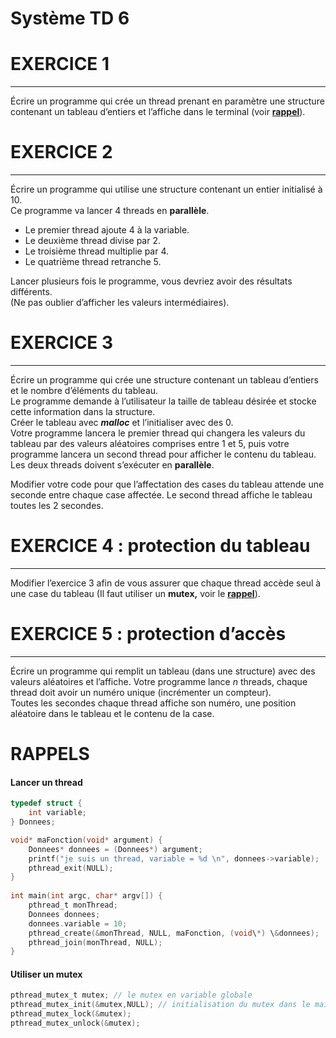 # **Système TD 6**

# **EXERCICE 1**

---

Écrire un programme qui crée un thread prenant en paramètre une structure contenant un tableau d’entiers et l’affiche dans le terminal (voir [**rappel**](#lancer-un-thread-lancer-un-thread)).

# **EXERCICE 2**

---

Écrire un programme qui utilise une structure contenant un entier initialisé à 10\.  
Ce programme va lancer 4 threads en **parallèle**.

* Le premier thread ajoute 4 à la variable.  
* Le deuxième thread divise par 2\.  
* Le troisième thread multiplie par 4\.  
* Le quatrième thread retranche 5\.

Lancer plusieurs fois le programme, vous devriez avoir des résultats différents.  
(Ne pas oublier d’afficher les valeurs intermédiaires).

# **EXERCICE 3**

---

Écrire un programme qui crée une structure contenant un tableau d’entiers et le nombre d’éléments du tableau.  
Le programme demande à l’utilisateur la taille de tableau désirée et stocke cette information dans la structure.  
Créer le tableau avec ***malloc*** et l’initialiser avec des 0\.  
Votre programme lancera le premier thread qui changera les valeurs du tableau par des valeurs aléatoires comprises entre 1 et 5, puis votre programme lancera un second thread pour afficher le contenu du tableau. Les deux threads doivent s’exécuter en **parallèle**.

Modifier votre code pour que l’affectation des cases du tableau attende une seconde entre chaque case affectée. Le second thread affiche le tableau toutes les 2 secondes.

# **EXERCICE 4 : protection du tableau**

---

Modifier l’exercice 3 afin de vous assurer que chaque thread accède seul à une case du tableau (Il faut utiliser un **mutex,** voir le [**rappel**](#utiliser-un-mutex)).

# **EXERCICE 5 : protection d’accès**

---

Écrire un programme qui remplit un tableau (dans une structure) avec des valeurs aléatoires et l’affiche. Votre programme lance *n* threads, chaque thread doit avoir un numéro unique (incrémenter un compteur).  
Toutes les secondes chaque thread affiche son numéro, une position aléatoire dans le tableau et le contenu de la case.

# RAPPELS

#### Lancer un thread

```c
typedef struct {
    int variable;
} Donnees;

void* maFonction(void* argument) {
    Donnees* donnees = (Donnees*) argument;
    printf("je suis un thread, variable = %d \n", donnees->variable);
    pthread_exit(NULL);
}
    
int main(int argc, char* argv[]) {
    pthread_t monThread;
    Donnees donnees;
    donnees.variable = 10;
    pthread_create(&monThread, NULL, maFonction, (void\*) \&donnees);
    pthread_join(monThread, NULL);
}
```

#### Utiliser un mutex

```c
pthread_mutex_t mutex; // le mutex en variable globale
pthread_mutex_init(&mutex,NULL); // initialisation du mutex dans le main
pthread_mutex_lock(&mutex);
pthread_mutex_unlock(&mutex);
```


